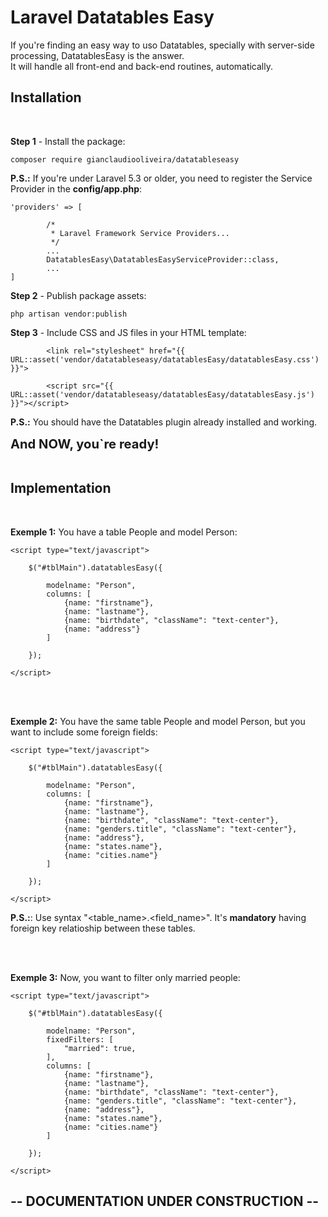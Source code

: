 # Laravel Datatables Easy
If you're finding an easy way to uso Datatables, specially with server-side processing, DatatablesEasy is the answer.  
It will handle all front-end and back-end routines, automatically.

## Installation
<br/>

**Step 1** - Install the package:
~~~
composer require gianclaudiooliveira/datatableseasy
~~~
**P.S.:** If you're under Laravel 5.3 or older, you need to register the Service Provider in the **config/app.php**:
~~~
'providers' => [

        /*
         * Laravel Framework Service Providers...
         */
        ...
        DatatablesEasy\DatatablesEasyServiceProvider::class,
        ...
]
~~~

**Step 2** - Publish package assets:
~~~
php artisan vendor:publish
~~~

**Step 3** - Include CSS and JS files in your HTML template:
~~~
    	<link rel="stylesheet" href="{{ URL::asset('vendor/datatableseasy/datatablesEasy/datatablesEasy.css') }}">
~~~
~~~
    	<script src="{{ URL::asset('vendor/datatableseasy/datatablesEasy/datatablesEasy.js') }}"></script>
~~~
**P.S.:** You should have the Datatables plugin already installed and working.

<big><big>**And NOW, you`re ready!**</big></big>
<br/>
<br/>

## Implementation
<br/>

**Exemple 1:** You have a table People and model Person:
~~~
<script type="text/javascript">

	$("#tblMain").datatablesEasy({

		modelname: "Person",
		columns: [
			{name: "firstname"},
			{name: "lastname"},
			{name: "birthdate", "className": "text-center"},
			{name: "address"}
		]

	});

</script>
~~~

<br/>
<br/>

**Exemple 2:** You have the same table People and model Person, but you want to include some foreign fields:
~~~
<script type="text/javascript">

	$("#tblMain").datatablesEasy({

		modelname: "Person",
		columns: [
			{name: "firstname"},
			{name: "lastname"},
			{name: "birthdate", "className": "text-center"},
			{name: "genders.title", "className": "text-center"},
			{name: "address"},
			{name: "states.name"},
			{name: "cities.name"}
		]

	});

</script>
~~~
**P.S.:**: Use syntax "<table_name>.<field_name>". It's **mandatory** having foreign key relatioship between these tables.

<br/>
<br/>

**Exemple 3:** Now, you want to filter only married people:
~~~
<script type="text/javascript">

	$("#tblMain").datatablesEasy({

		modelname: "Person",
		fixedFilters: [
			"married": true,
		],
		columns: [
			{name: "firstname"},
			{name: "lastname"},
			{name: "birthdate", "className": "text-center"},
			{name: "genders.title", "className": "text-center"},
			{name: "address"},
			{name: "states.name"},
			{name: "cities.name"}
		]

	});

</script>
~~~
## -- DOCUMENTATION UNDER CONSTRUCTION --
